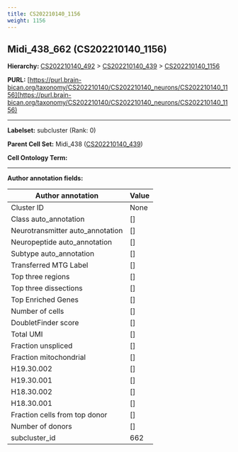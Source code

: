 ```yaml
---
title: CS202210140_1156
weight: 1156
---
```

## Midi_438_662 (CS202210140_1156)
<b>Hierarchy: </b>
[CS202210140_492](../CS202210140_492) >
[CS202210140_439](../CS202210140_439) >
[CS202210140_1156](../CS202210140_1156)

**PURL:** [https://purl.brain-bican.org/taxonomy/CS202210140/CS202210140_neurons/CS202210140_1156](https://purl.brain-bican.org/taxonomy/CS202210140/CS202210140_neurons/CS202210140_1156)

---


**Labelset:** subcluster (Rank: 0)

**Parent Cell Set:** Midi_438 ([CS202210140_439](../CS202210140_439))



**Cell Ontology Term:** 

[MARKER GENES.]: #


---

[TRANSFERRED ANNOTATIONS.]: #


[AUTHOR ANNOTATION FIELDS.]: #


**Author annotation fields:**

| Author annotation | Value |
|-------------------|-------|
|Cluster ID|None|
|Class auto_annotation|[]|
|Neurotransmitter auto_annotation|[]|
|Neuropeptide auto_annotation|[]|
|Subtype auto_annotation|[]|
|Transferred MTG Label|[]|
|Top three regions|[]|
|Top three dissections|[]|
|Top Enriched Genes|[]|
|Number of cells|[]|
|DoubletFinder score|[]|
|Total UMI|[]|
|Fraction unspliced|[]|
|Fraction mitochondrial|[]|
|H19.30.002|[]|
|H19.30.001|[]|
|H18.30.002|[]|
|H18.30.001|[]|
|Fraction cells from top donor|[]|
|Number of donors|[]|
|subcluster_id|662|
